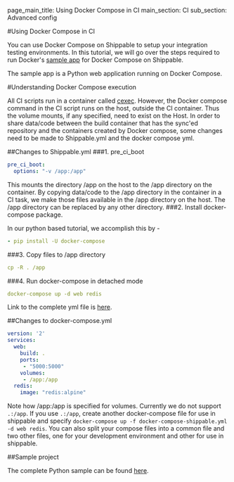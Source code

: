 page_main_title: Using Docker Compose in CI
main_section: CI
sub_section: Advanced config

#Using Docker Compose in CI

You can use Docker Compose on Shippable to setup your integration testing environments.
In this tutorial, we will go over the steps required to run Docker's [sample app](https://docs.docker.com/compose/gettingstarted/)
for Docker Compose on Shippable.

The sample app is a Python web application running on Docker Compose.

#Understanding Docker Compose execution

All CI scripts run in a container called [cexec](http://docs.shippable.com/support/#what-is-the-difference-between-a-build-container-(cexec)-and-shippable-agent-(genexec)-on-the-shippable-platform?). However, the Docker compose command in the CI script runs on the host, outside the CI container.
Thus the volume mounts, if any specified, need to exist on the Host. In order to share data/code between the build container that
has the sync'ed repository and the containers created by Docker compose, some changes need to be made to Shippable.yml and the docker compose yml.

##Changes to Shippable.yml
###1. pre_ci_boot
```yaml
pre_ci_boot:
  options: "-v /app:/app"
```
This mounts the directory /app on the host to the /app directory on the container. By copying data/code to the /app directory in the container in a CI task, we make those files available in the /app directory on the host. The /app directory can be replaced by any other directory.
###2. Install docker-compose package.

In our python based tutorial, we accomplish this by -
```yaml
- pip install -U docker-compose
```
###3. Copy files to /app directory
```yaml
cp -R . /app
```
###4. Run docker-compose in detached mode
```yaml
docker-compose up -d web redis
```
Link to the complete yml file is [here](https://github.com/devops-recipes/ci-docker-compose/blob/master/Shippable.yml).

##Changes to docker-compose.yml
```yaml
version: '2'
services:
  web:
    build: .
    ports:
     - "5000:5000"
    volumes:
     - /app:/app
  redis:
    image: "redis:alpine"
```
Note how /app:/app is specified for volumes. Currently we do not support `.:/app`. If you use `.:/app`, create another docker-compose file for use in shippable and specify `docker-compose up -f docker-compose-shippable.yml -d web redis`. You can also split your compose files into a common file and two other files, one for your development environment and other for use in shippable.

##Sample project

The complete Python sample can be found [here](https://github.com/devops-recipes/ci-docker-compose).
